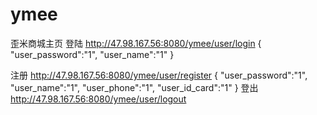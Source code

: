 # ymee
歪米商城主页
登陆
http://47.98.167.56:8080/ymee/user/login
{
"user_password":"1",
"user_name":"1"
}

注册
http://47.98.167.56:8080/ymee/user/register
{
"user_password":"1",
"user_name":"1",
"user_phone":"1",
"user_id_card":"1"
}
 登出
http://47.98.167.56:8080/ymee/user/logout